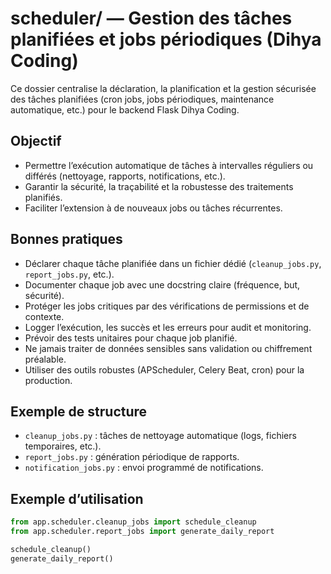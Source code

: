 # scheduler/ — Gestion des tâches planifiées et jobs périodiques (Dihya Coding)

Ce dossier centralise la déclaration, la planification et la gestion sécurisée des tâches planifiées (cron jobs, jobs périodiques, maintenance automatique, etc.) pour le backend Flask Dihya Coding.

## Objectif

- Permettre l’exécution automatique de tâches à intervalles réguliers ou différés (nettoyage, rapports, notifications, etc.).
- Garantir la sécurité, la traçabilité et la robustesse des traitements planifiés.
- Faciliter l’extension à de nouveaux jobs ou tâches récurrentes.

## Bonnes pratiques

- Déclarer chaque tâche planifiée dans un fichier dédié (`cleanup_jobs.py`, `report_jobs.py`, etc.).
- Documenter chaque job avec une docstring claire (fréquence, but, sécurité).
- Protéger les jobs critiques par des vérifications de permissions et de contexte.
- Logger l’exécution, les succès et les erreurs pour audit et monitoring.
- Prévoir des tests unitaires pour chaque job planifié.
- Ne jamais traiter de données sensibles sans validation ou chiffrement préalable.
- Utiliser des outils robustes (APScheduler, Celery Beat, cron) pour la production.

## Exemple de structure

- `cleanup_jobs.py` : tâches de nettoyage automatique (logs, fichiers temporaires, etc.).
- `report_jobs.py` : génération périodique de rapports.
- `notification_jobs.py` : envoi programmé de notifications.

## Exemple d’utilisation

```python
from app.scheduler.cleanup_jobs import schedule_cleanup
from app.scheduler.report_jobs import generate_daily_report

schedule_cleanup()
generate_daily_report()